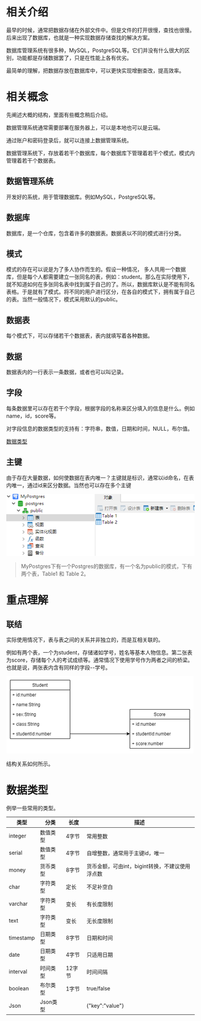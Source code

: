 # 相关介绍

最早的时候，通常把数据存储在外部文件中。但是文件的打开很慢，查找也很慢。后来出现了数据库，也就是一种实现数据存储查找的解决方案。

数据库管理系统有很多种，MySQL，PostgreSQL等。它们并没有什么很大的区别，功能都是存储数据罢了，只是在性能上各有优劣。

最简单的理解，把数据存放在数据库中，可以更快实现增删查改，提高效率。

# 相关概念

先阐述大概的结构，里面有些概念稍后介绍。

数据管理系统通常需要部署在服务器上，可以是本地也可以是云端。

通过账户和密码登录后，就可以连接上数据管理系统。

数据管理系统下，存放着若干个数据库，每个数据库下管理着若干个模式，模式内管理着若干个数据表。


## 数据管理系统

开发好的系统，用于管理数据库。例如MySQL，PostgreSQL等。

## 数据库

数据库，是一个仓库，包含着许多的数据表。数据表以不同的模式进行分类。

## 模式

模式的存在可以说是为了多人协作而生的。假设一种情况， 多人共用一个数据库，但是每个人都需要建立一张同名的表，例如：student。那么在实际使用下，就不知道如何在多张同名表中找到属于自己的了。所以，数据库默认是不能有同名表格。于是就有了模式。将不同的用户进行区分，在各自的模式下，拥有属于自己的表。当然一般情况下，模式采用默认的public。

## 数据表

每个模式下，可以存储若干个数据表，表内就填写着各种数据。

## 数据

数据表内的一行表示一条数据，或者也可以叫记录。

## 字段

每条数据里可以存在若干个字段，根据字段的名称来区分填入的信息是什么。例如name，id，score等。

对字段信息的数据类型的支持有：字符串，数值，日期和时间，NULL，布尔值。

[数据类型](#数据类型)

## 主键

由于存在大量数据，如何使数据在表内唯一？主键就是标识，通常以id命名，在表内唯一，通过id来区分数据。当然也可以存在多个主键

![](img/数据库.png)

> MyPostgres下有一个Postgres的数据库，有一个名为public的模式，下有两个表，Table1 和 Table 2。

# 重点理解

## 联结

实际使用情况下，表与表之间的关系并非独立的，而是互相关联的。

例如有两个表，一个为student，存储诸如学号，姓名等基本人物信息。第二张表为score，存储每个人的考试成绩等。通常情况下使用学号作为两者之间的桥梁。也就是说，两张表内含有同样的字段--学号。


![](img/数据库联结.png)

结构关系如何所示。

# 数据类型

例举一些常用的类型。

| 类型      | 分类     | 长度   | 描述                                            |
| --------- | -------- | ------ | ----------------------------------------------- |
| integer   | 数值类型 | 4字节  | 常用整数                                        |
| serial    | 数值类型 | 4字节  | 自增整数，通常用于主键id，唯一                  |
| money     | 货币类型 | 8字节  | 货币金额，可由int，bigint转换，不建议使用浮点数 |
| char      | 字符类型 | 定长   | 不足补空白                                      |
| varchar   | 字符类型 | 变长   | 有长度限制                                      |
| text      | 字符类型 | 变长   | 无长度限制                                      |
| timestamp | 日期类型 | 8字节  | 日期和时间                                      |
| date      | 日期类型 | 4字节  | 只适用日期                                      |
| interval  | 时间类型 | 12字节 | 时间间隔                                        |
| boolean   | 布尔类型 | 1字节  | true/false                                      |
| Json      | Json类型 |        | {"key":"value"}                                                |


